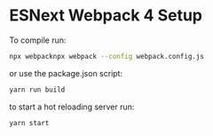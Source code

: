 # ESNext Webpack 4 Setup

To compile run: 
```bash
npx webpacknpx webpack --config webpack.config.js
```

or use the package.json script:
```bash
yarn run build
```

to start a hot reloading server run:
```bash
yarn start
```